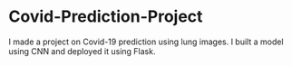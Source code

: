 # Covid-Prediction-Project
I made a project on Covid-19 prediction using lung images. I built a model using CNN and deployed it using Flask.
